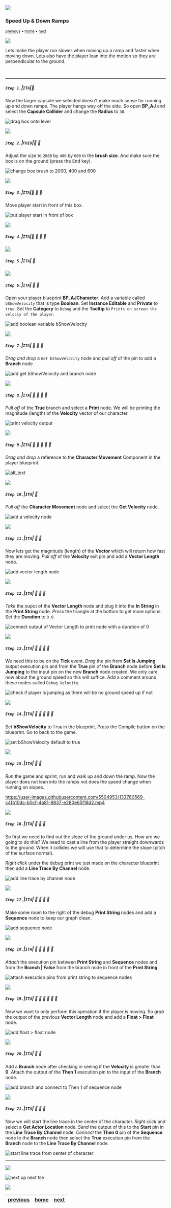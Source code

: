 ![](../images/line3.png)

### Speed Up & Down Ramps

<sub>[previous](../double-jump-ii/README.md#user-content-double-jump-ii) • [home](../README.md#user-content-ue4-animations) • [next](../ramps-ii/README.md#user-content-speed-up--down-ramps-ii)</sub>

![](../images/line3.png)

Lets make the player run slower when moving up a ramp and faster when moving down.  Lets also have the player lean into the motion so they are perpendicular to the ground.

<br>

---


##### `Step 1.`\|`ITA`|:small_blue_diamond:

Now the larger capsule we selected doesn't make much sense for running up and down ramps.  The player hangs way off the side.  So open **BP_AJ** and select the **Capsule Collider** and change the **Radius** to `30`.


![drag box onto level](images/changeCapsuleRadius.png)

![](../images/line2.png)

##### `Step 2.`\|`FHIU`|:small_blue_diamond: :small_blue_diamond: 

Adjust the size to `2000` by `400` by `600` in the **brush size**. And make sure the box is on the ground (press the <kbd>End</kbd> key).

![change box brush to 2000, 400 and 600](images/.jpg)

![](../images/line2.png)

##### `Step 3.`\|`ITA`|:small_blue_diamond: :small_blue_diamond: :small_blue_diamond:

Move player start in front of this box.

![put player start in front of box](images/.jpg)

![](../images/line2.png)

##### `Step 4.`\|`ITA`|:small_blue_diamond: :small_blue_diamond: :small_blue_diamond: :small_blue_diamond:



![](../images/line2.png)

##### `Step 5.`\|`ITA`| :small_orange_diamond:




![](../images/line2.png)

##### `Step 6.`\|`ITA`| :small_orange_diamond: :small_blue_diamond:

Open your player blueprint **BP_AJCharacter**. Add a variable called `bShowVelocity` that is type **Boolean**. Set **Instance Editable** and **Private** to `true`. Set the **Category** to `Debug` and the **Tooltip** to `Prints on screen the velociy of the player`.

![add boolean variable bShowVelocity](images/AddShowVelocityPrint.jpg)

![](../images/line2.png)

##### `Step 7.`\|`ITA`| :small_orange_diamond: :small_blue_diamond: :small_blue_diamond:

*Drag and drop* a `Get bShowVelocity` node and *pull off* of the pin to add a **Branch** node.

![add get bShowVelocity and branch node](images/AddBranchToVelocity.jpg)

![](../images/line2.png)

##### `Step 8.`\|`ITA`| :small_orange_diamond: :small_blue_diamond: :small_blue_diamond: :small_blue_diamond:

*Pull off* of the **True** branch and select a **Print** node. We will be printing the magnitude (length) of the **Velocity** vector of our character.

![print velocity output](images/BranchTrueToPrint.jpg)

![](../images/line2.png)

##### `Step 9.`\|`ITA`| :small_orange_diamond: :small_blue_diamond: :small_blue_diamond: :small_blue_diamond: :small_blue_diamond:

*Drag and drop* a reference to the **Character Movement** Component in the player blueprint.

![alt_text](images/GetReferenceForCharacterMovement.jpg)

![](../images/line2.png)

##### `Step 10.`\|`ITA`| :large_blue_diamond:

*Pull off* the **Character Movement** node and select the **Get Velocity** node.

![add a velocity node](images/GetVelocityNode.jpg)

![](../images/line2.png)

##### `Step 11.`\|`ITA`| :large_blue_diamond: :small_blue_diamond: 

Now lets get the magnitude (length) of the **Vector** which will return how fast they are moving. *Pull off* of the **Velocity** exit pin and add a **Vector Length** node.

![add vector length node](images/VectorOutputGetLength.jpg)

![](../images/line2.png)


##### `Step 12.`\|`ITA`| :large_blue_diamond: :small_blue_diamond: :small_blue_diamond: 

*Take* the ouput of the **Vector Length** node and plug it into the **In String** in the **Print String** node. *Press* the triangle at the bottom to get more options. Set the **Duration** to `0.0`.

![connect output of Vector Length to print node with a duration of 0](images/PrintVelocityLength.jpg)

![](../images/line2.png)

##### `Step 13.`\|`ITA`| :large_blue_diamond: :small_blue_diamond: :small_blue_diamond:  :small_blue_diamond: 

We need this to be on the **Tick** event.  *Drag* the pin from **Set Is Jumping** output execution pin and from the **True** pin of the **Branch** node before **Set Is Jumping** to the input pin on the new **Branch** node created. We only care now about the ground speed so this will suffice. Add a comment around these nodes called `Debug Velocity`.

![check if player is jumping as there will be no ground speed up if not](images/DebugVelocityCommentConnectExecPin.jpg)

![](../images/line2.png)

##### `Step 14.`\|`ITA`| :large_blue_diamond: :small_blue_diamond: :small_blue_diamond: :small_blue_diamond:  :small_blue_diamond: 

Set **bShowVelocity** to `True` in the blueprint. *Press* the <kbe>Compile</kbd> button on the blueprint. Go to back to the game.

![set bShowVelocity default to true](images/ShowCharacterVelocity.jpg)

![](../images/line2.png)

##### `Step 15.`\|`ITA`| :large_blue_diamond: :small_orange_diamond: 

*Run* the game and sprint, run and walk up and down the ramp. Now the player does not lean into the ramps not does the speed change when running on slopes.

https://user-images.githubusercontent.com/5504953/133780569-c4fb10dc-b0cf-4a81-9837-e280e65f18d2.mp4

![](../images/line2.png)

##### `Step 16.`\|`ITA`| :large_blue_diamond: :small_orange_diamond:   :small_blue_diamond: 

So first we need to find out the slope of the ground under us. How are we going to do this? We need to cast a line from the player straight downwards to the ground. When it collides we will use that to determine the slope (pitch of the surface normal). 

*Right click* under the debug print we just made on the character blueprint then add a **Line Trace By Channel** node.

![add line trace by channel node](images/LineByTraceChannel.jpg)

![](../images/line2.png)

##### `Step 17.`\|`ITA`| :large_blue_diamond: :small_orange_diamond: :small_blue_diamond: :small_blue_diamond:

Make some room to the right of the debug **Print String** nodes and add a **Sequence** node to keep our graph clean.

![add sequence node](images/SequenceBetweenNodes.jpg)

![](../images/line2.png)

##### `Step 18.`\|`ITA`| :large_blue_diamond: :small_orange_diamond: :small_blue_diamond: :small_blue_diamond: :small_blue_diamond:

*Attach* the execution pin between **Print String** and **Sequence** nodes and from the **Branch | False** from the branch node in front of the **Print String**.

![attach execution pins from print string to sequence nodes](images/HighjackExecutionPinToSequence.png)

![](../images/line2.png)

##### `Step 19.`\|`ITA`| :large_blue_diamond: :small_orange_diamond: :small_blue_diamond: :small_blue_diamond: :small_blue_diamond: :small_blue_diamond:

Now we want to only perform this operation if the player is moving. So *grab* the output of the previous **Vector Length** node and add a **Float > Float** node.

![add float > float node](images/OnlyIfPlayerIsMoving.jpg)

![](../images/line2.png)

##### `Step 20.`\|`ITA`| :large_blue_diamond: :large_blue_diamond:

Add a **Branch** node after checking in seeing if the **Velocity** is greater than **0**. Attach the output of the **Then 1** execution pin to the input of the **Branch** node.

![add branch and connect to Then 1 of sequence node](images/BranchAfterThenOneBeforeLineTrace.jpg)

![](../images/line2.png)

##### `Step 21.`\|`ITA`| :large_blue_diamond: :large_blue_diamond: :small_blue_diamond:

Now we will start the line trace in the center of the character. *Right click* and select a **Get Actor Location** node. *Send* the output of this to the **Start** pin in the **Line Trace By Channel** node. *Connect* the **Then 0** pin of the **Sequence** node to the **Branch** node then select the **True** execution pin from the **Branch** node to the **Line Trace By Channel** node.

![start line trace from center of character](images/StartLineTraceFromCenterOfCharacter.jpg)

___


![](../images/line1.png)

<!-- <img src="https://via.placeholder.com/1000x100/45D7CA/000000/?text=Next Up - Speed Up / Down Ramps II"> -->
![next up next tile](images/banner.png)

![](../images/line1.png)

| [previous](../double-jump-ii/README.md#user-content-double-jump-ii)| [home](../README.md#user-content-ue4-animations) | [next](../ramps-ii/README.md#user-content-speed-up--down-ramps-ii)|
|---|---|---|
